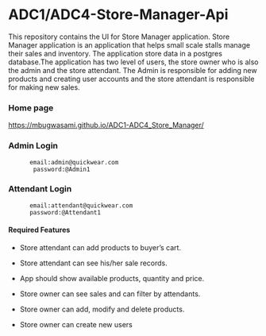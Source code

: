 # ADC1/ADC4-Store-Manager-Api


This repository  contains the UI  for  Store Manager application. Store Manager application is an application that helps small scale stalls manage their sales and inventory. The application store data in a postgres database.The application has two level of users, the store owner who is also the admin and the store attendant.
The Admin is responsible for adding new products and creating user accounts and the store attendant is responsible for making new sales.

### Home page
https://mbugwasami.github.io/ADC1-ADC4_Store_Manager/

### Admin Login

```
      email:admin@quickwear.com
       password:@Admin1
```

### Attendant Login

```
      email:attendant@quickwear.com
      password:@Attendant1
```  

#### Required Features

- Store attendant can add products to buyer’s cart.

- Store attendant can see his/her sale records.

- App should show available products, quantity and price.

- Store owner can see sales and can filter by attendants.

- Store owner can add, modify and delete products.
- Store owner can create new users
